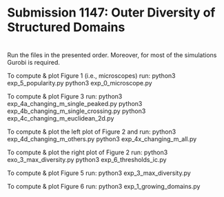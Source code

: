 #
# Submission 1147: Outer Diversity of Structured Domains
#


Run the files in the presented order. 
Moreover, for most of the simulations Gurobi is required.



To compute & plot Figure 1 (i.e., microscopes) run:
python3 exp_5_popularity.py
python3 exp_0_microscope.py

To compute & plot Figure 3 run:
python3 exp_4a_changing_m_single_peaked.py
python3 exp_4b_changing_m_single_crossing.py
python3 exp_4c_changing_m_euclidean_2d.py

To compute & plot the left plot of Figure 2 and  run:
python3 exp_4d_changing_m_others.py
python3 exp_4x_changing_m_all.py

To compute & plot the right plot of Figure 2 run:
python3 exo_3_max_diversity.py
python3 exp_6_thresholds_ic.py

To compute & plot Figure 5 run:
python3 exp_3_max_diversity.py

To compute & plot Figure 6 run:
python3 exp_1_growing_domains.py